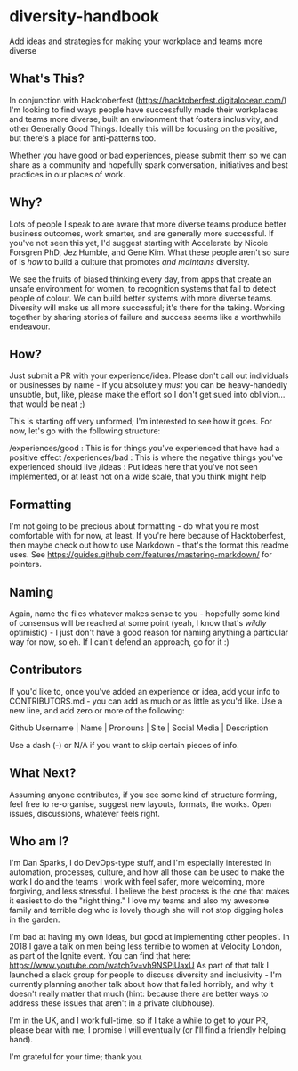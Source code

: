 # diversity-handbook
Add ideas and strategies for making your workplace and teams more diverse

## What's This?

In conjunction with Hacktoberfest (https://hacktoberfest.digitalocean.com/) I'm looking to find ways people have successfully made their workplaces and teams more diverse, built an environment that fosters inclusivity, and other Generally Good Things. Ideally this will be focusing on the positive, but there's a place for anti-patterns too.  

Whether you have good or bad experiences, please submit them so we can share as a community and hopefully spark conversation, initiatives and best practices in our places of work.

## Why?

Lots of people I speak to are aware that more diverse teams produce better business outcomes, work smarter, and are generally more successful. If you've not seen this yet, I'd suggest starting with Accelerate by Nicole Forsgren PhD, Jez Humble, and Gene Kim. What these people aren't so sure of is _how_ to build a culture that promotes _and maintains_ diversity.

We see the fruits of biased thinking every day, from apps that create an unsafe environment for women, to recognition systems that fail to detect people of colour. We can build better systems with more diverse teams. Diversity will make us all more successful; it's there for the taking. Working together by sharing stories of failure and success seems like a worthwhile endeavour. 

## How?

Just submit a PR with your experience/idea. Please don't call out individuals or businesses by name - if you absolutely _must_ you can be heavy-handedly unsubtle, but, like, please make the effort so I don't get sued into oblivion... that would be neat ;)

This is starting off very unformed; I'm interested to see how it goes. For now, let's go with the following structure:

/experiences/good : This is for things you've experienced that have had a positive effect
/experiences/bad : This is where the negative things you've experienced should live
/ideas : Put ideas here that you've not seen implemented, or at least not on a wide scale, that you think might help

## Formatting

I'm not going to be precious about formatting - do what you're most comfortable with for now, at least. If you're here because of Hacktoberfest, then maybe check out how to use Markdown - that's the format this readme uses. See https://guides.github.com/features/mastering-markdown/ for pointers. 

## Naming

Again, name the files whatever makes sense to you - hopefully some kind of consensus will be reached at some point (yeah, I know that's _wildly_ optimistic) - I just don't have a good reason for naming anything a particular way for now, so eh. If I can't defend an approach, go for it :)

## Contributors

If you'd like to, once you've added an experience or idea, add your info to CONTRIBUTORS.md - you can add as much or as little as you'd like. Use a new line, and add zero or more of the following:

Github Username | Name | Pronouns | Site | Social Media | Description

Use a dash (-) or N/A if you want to skip certain pieces of info.

## What Next?

Assuming anyone contributes, if you see some kind of structure forming, feel free to re-organise, suggest new layouts, formats, the works. Open issues, discussions, whatever feels right. 

## Who am I?

I'm Dan Sparks, I do DevOps-type stuff, and I'm especially interested in automation, processes, culture, and how all those can be used to make the work I do and the teams I work with feel safer, more welcoming, more forgiving, and less stressful. I believe the best process is the one that makes it easiest to do the "right thing." I love my teams and also my awesome family and terrible dog who is lovely though she will not stop digging holes in the garden.

I'm bad at having my own ideas, but good at implementing other peoples'. In 2018 I gave a talk on men being less terrible to women at Velocity London, as part of the Ignite event. You can find that here: https://www.youtube.com/watch?v=vh9NSPiUaxU
As part of that talk I launched a slack group for people to discuss diversity and inclusivity - I'm currently planning another talk about how that failed horribly, and why it doesn't really matter that much (hint: because there are better ways to address these issues that aren't in a private clubhouse).

I'm in the UK, and I work full-time, so if I take a while to get to your PR, please bear with me; I promise I will eventually (or I'll find a friendly helping hand).

I'm grateful for your time; thank you.
